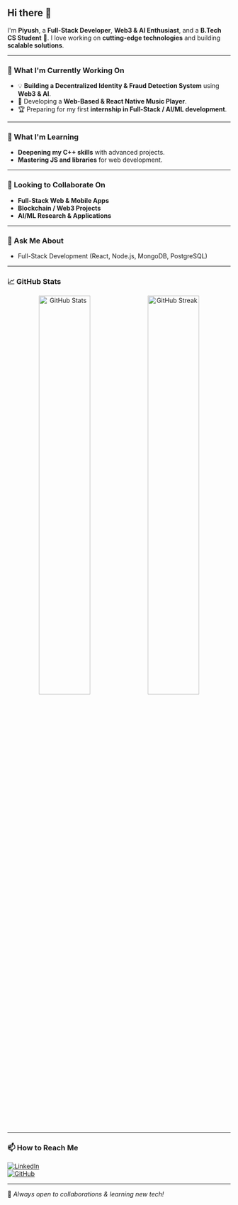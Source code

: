 ## Hi there 👋  
I'm **Piyush**, a **Full-Stack Developer**, **Web3 & AI Enthusiast**, and a **B.Tech CS Student** 🚀. I love working on **cutting-edge technologies** and building **scalable solutions**.  

---

### 🔭 What I'm Currently Working On  
- 💡 **Building a Decentralized Identity & Fraud Detection System** using **Web3 & AI**.  
- 🎵 Developing a **Web-Based & React Native Music Player**.  
- 🏆 Preparing for my first **internship in Full-Stack / AI/ML development**.  

---

### 🌱 What I'm Learning  
- **Deepening my C++ skills** with advanced projects.    
- **Mastering JS and libraries** for web development.  

---

### 👯 Looking to Collaborate On  
- **Full-Stack Web & Mobile Apps**  
- **Blockchain / Web3 Projects**  
- **AI/ML Research & Applications**  

---

### 💬 Ask Me About  
- Full-Stack Development (React, Node.js, MongoDB, PostgreSQL)  

---

### 📈 GitHub Stats  
<p align="center">
  <img src="https://github-readme-stats.vercel.app/api?username=ichikawa013&show_icons=true&theme=radical" width="48%" alt="GitHub Stats">
  <img src="https://github-readme-streak-stats.herokuapp.com/?user=ichikawa013&theme=radical" width="48%" alt="GitHub Streak">
</p>

---

### 📫 How to Reach Me  
[![LinkedIn](https://img.shields.io/badge/LinkedIn-ichikawa013-0077B5?style=flat&logo=linkedin)](www.linkedin.com/in/piyush-mishra-90174a281)  
[![GitHub](https://img.shields.io/badge/GitHub-ichikawa013-181717?style=flat&logo=github)](https://github.com/ichikawa013)  

---

🚀 *Always open to collaborations & learning new tech!*  
